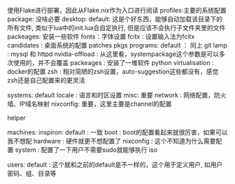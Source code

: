 使用Flake进行部署，因此从Flake.nix作为入口进行阅读
profiles:主要的系统配置
package: 没啥必要
desktop:
  default: 这是个好东西，能够自动加载该目录下的所有文件, 类似于lua中的init.lua会自定执行, 但是应该不会执行子文件夹里的文件
  packeages: 安装一些软件
  fonts：字体设置
  fcitx : 设置输入法为fcitx
  candidates : 桌面系统的配置
  patches
  pkgs
programs: 
  default ： 同上
  git
  lamp : mysql 和 httpd
  nvidia-offload : 从这里看，systempackage这个参数是可以多次使用的，并不会覆盖
  packeages : 安装了一堆软件
  python
  virtualisation : docker的配置
  zsh : 相对简陋的zsh设置，auto-suggestion这些都没有，感觉zsh还是自己配置来的更灵活

systems: 
  default
  locale : 语言和时区设置
  misc: 重要
  network : 网络配置，防火墙、IP域名映射
  nixconfig: 重要，这里主要是channel的配置

helper

machines:
  inspiron:
    default : 一致
    boot : boot的配置看起来就很厉害，如果可以我不想配
    hardware : 硬件就更不想配置了
    nixconfig : 这个不知道为什么需要配置
    system : 配置了一下用户不需要sudo就能够执行
  iso

users:
  default : 这个就和之前的default是不一样的，这个用于定义用户, 如用户密码、组、目录等

